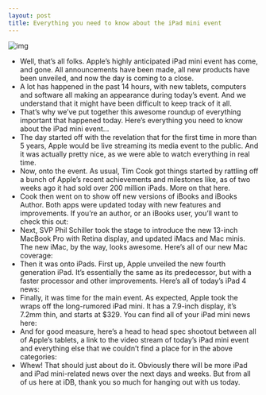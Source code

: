 ```yaml
---
layout: post
title: Everything you need to know about the iPad mini event
---
```

![img](http://media.idownloadblog.com/wp-content/uploads/2012/10/iPad-mini-two-up-flat-black-white.jpg)
* Well, that’s all folks. Apple’s highly anticipated iPad mini event has come, and gone. All announcements have been made, all new products have been unveiled, and now the day is coming to a close.
* A lot has happened in the past 14 hours, with new tablets, computers and software all making an appearance during today’s event. And we understand that it might have been difficult to keep track of it all.
* That’s why we’ve put together this awesome roundup of everything important that happened today. Here’s everything you need to know about the iPad mini event…
* The day started off with the revelation that for the first time in more than 5 years, Apple would be live streaming its media event to the public. And it was actually pretty nice, as we were able to watch everything in real time.
* Now, onto the event. As usual, Tim Cook got things started by rattling off a bunch of Apple’s recent achievements and milestones like, as of two weeks ago it had sold over 200 million iPads. More on that here.
* Cook then went on to show off new versions of iBooks and iBooks Author. Both apps were updated today with new features and improvements. If you’re an author, or an iBooks user, you’ll want to check this out:
* Next, SVP Phil Schiller took the stage to introduce the new 13-inch MacBook Pro with Retina display, and updated iMacs and Mac minis. The new iMac, by the way, looks awesome. Here’s all of our new Mac coverage:
* Then it was onto iPads. First up, Apple unveiled the new fourth generation iPad. It’s essentially the same as its predecessor, but with a faster processor and other improvements. Here’s all of today’s iPad 4 news:
* Finally, it was time for the main event. As expected, Apple took the wraps off the long-rumored iPad mini. It has a 7.9-inch display, it’s 7.2mm thin, and starts at $329. You can find all of your iPad mini news here:
* And for good measure, here’s a head to head spec shootout between all of Apple’s tablets, a link to the video stream of today’s iPad mini event and everything else that we couldn’t find a place for in the above categories:
* Whew! That should just about do it. Obviously there will be more iPad and iPad mini-related news over the next days and weeks. But from all of us here at iDB, thank you so much for hanging out with us today.

